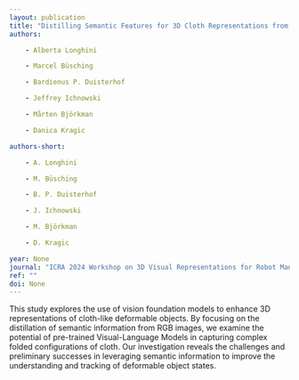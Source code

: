 ```yaml
---
layout: publication
title: "Distilling Semantic Features for 3D Cloth Representations from Vision Foundation Models"
authors:

    - Alberta Longhini

    - Marcel Büsching

    - Bardienus P. Duisterhof

    - Jeffrey Ichnowski

    - Mårten Björkman

    - Danica Kragic

authors-short:

    - A. Longhini

    - M. Büsching

    - B. P. Duisterhof

    - J. Ichnowski

    - M. Björkman

    - D. Kragic

year: None
journal: "ICRA 2024 Workshop on 3D Visual Representations for Robot Manipulation"
ref: ""
doi: None
---
```


This study explores the use of vision foundation models to enhance 3D representations of cloth-like deformable objects. By focusing on the distillation of semantic information from RGB images, we examine the potential of pre-trained Visual-Language Models in capturing complex folded configurations of cloth. Our investigation reveals the challenges and preliminary successes in leveraging semantic information to improve the understanding and tracking of deformable object states.
    